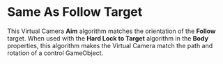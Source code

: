 # Same As Follow Target

This Virtual Camera __Aim__ algorithm matches the orientation of the __Follow__ target. When used with the __Hard Lock to Target__ algorithm in the __Body__ properties, this algorithm makes the Virtual Camera match the path and rotation of a control GameObject.

